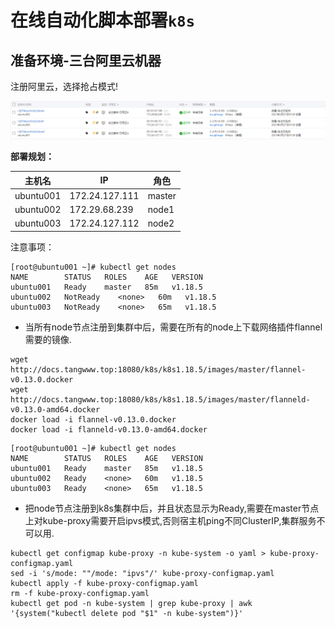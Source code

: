 # 在线自动化脚本部署`k8s`

## 准备环境-三台阿里云机器

注册阿里云，选择抢占模式! 

![image-20210227155200327](images/image-20210227155200327.png)

**部署规划：**

| 主机名    | IP             | 角色   |
| --------- | -------------- | ------ |
| ubuntu001 | 172.24.127.111 | master |
| ubuntu002 | 172.29.68.239  | node1  |
| ubuntu003 | 172.24.127.112 | node2  |

注意事项：

```shell
[root@ubuntu001 ~]# kubectl get nodes
NAME        STATUS   ROLES    AGE   VERSION
ubuntu001   Ready    master   85m   v1.18.5
ubuntu002   NotReady    <none>   60m   v1.18.5
ubuntu003   NotReady    <none>   65m   v1.18.5
```

- 当所有node节点注册到集群中后，需要在所有的node上下载网络插件flannel需要的镜像.
```shell
wget http://docs.tangwww.top:18080/k8s/k8s1.18.5/images/master/flannel-v0.13.0.docker
wget http://docs.tangwww.top:18080/k8s/k8s1.18.5/images/master/flanneld-v0.13.0-amd64.docker
docker load -i flannel-v0.13.0.docker
docker load -i flanneld-v0.13.0-amd64.docker
```

```shell
[root@ubuntu001 ~]# kubectl get nodes
NAME        STATUS   ROLES    AGE   VERSION
ubuntu001   Ready    master   85m   v1.18.5
ubuntu002   Ready    <none>   60m   v1.18.5
ubuntu003   Ready    <none>   65m   v1.18.5
```

- 把node节点注册到k8s集群中后，并且状态显示为Ready,需要在master节点上对kube-proxy需要开启ipvs模式,否则宿主机ping不同ClusterIP,集群服务不可以用.
```shell
kubectl get configmap kube-proxy -n kube-system -o yaml > kube-proxy-configmap.yaml
sed -i 's/mode: ""/mode: "ipvs"/' kube-proxy-configmap.yaml
kubectl apply -f kube-proxy-configmap.yaml
rm -f kube-proxy-configmap.yaml
kubectl get pod -n kube-system | grep kube-proxy | awk '{system("kubectl delete pod "$1" -n kube-system")}'
```